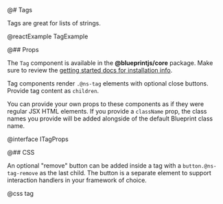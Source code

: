 @# Tags

Tags are great for lists of strings.

@reactExample TagExample

@## Props

The `Tag` component is available in the __@blueprintjs/core__ package.
Make sure to review the [getting started docs for installation info](#blueprint/getting-started).

Tag components render `.@ns-tag` elements with optional close buttons. Provide tag content as `children`.

You can provide your own props to these components as if they were regular JSX HTML elements. If
you provide a `className` prop, the class names you provide will be added alongside of the default
Blueprint class name.

@interface ITagProps

@## CSS

An optional "remove" button can be added inside a tag with a
`button.@ns-tag-remove` as the last child. The button is a separate element to
support interaction handlers in your framework of choice.

@css tag
